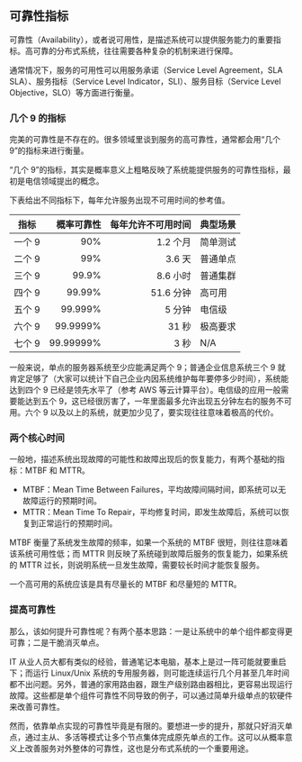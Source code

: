 ## 可靠性指标

可靠性（Availability），或者说可用性，是描述系统可以提供服务能力的重要指标。高可靠的分布式系统，往往需要各种复杂的机制来进行保障。

通常情况下，服务的可用性可以用服务承诺（Service Level Agreement，SLA
SLA）、服务指标（Service Level Indicator，SLI）、服务目标（Service Level Objective，SLO）等方面进行衡量。

### 几个 9 的指标

完美的可靠性是不存在的。很多领域里谈到服务的高可靠性，通常都会用“几个 9”的指标来进行衡量。

“几个 9”的指标，其实是概率意义上粗略反映了系统能提供服务的可靠性指标，最初是电信领域提出的概念。

下表给出不同指标下，每年允许服务出现不可用时间的参考值。

| 指标   | 概率可靠性 | 每年允许不可用时间 | 典型场景 |
|--------|-----------:|-------------------:|----------|
| 一个 9 |        90% |           1.2 个月 | 简单测试 |
| 二个 9 |        99% |             3.6 天 | 普通单点 |
| 三个 9 |      99.9% |           8.6 小时 | 普通集群 |
| 四个 9 |     99.99% |          51.6 分钟 | 高可用   |
| 五个 9 |    99.999% |             5 分钟 | 电信级   |
| 六个 9 |   99.9999% |              31 秒 | 极高要求 |
| 七个 9 |  99.99999% |               3 秒 | N/A      |

一般来说，单点的服务器系统至少应能满足两个 9；普通企业信息系统三个 9 就肯定足够了（大家可以统计下自己企业内因系统维护每年要停多少时间），系统能达到四个 9 已经是领先水平了（参考 AWS 等云计算平台）。电信级的应用一般需要能达到五个 9，这已经很厉害了，一年里面最多允许出现五分钟左右的服务不可用。六个 9 以及以上的系统，就更加少见了，要实现往往意味着极高的代价。

### 两个核心时间

一般地，描述系统出现故障的可能性和故障出现后的恢复能力，有两个基础的指标：MTBF 和 MTTR。

* MTBF：Mean Time Between Failures，平均故障间隔时间，即系统可以无故障运行的预期时间。
* MTTR：Mean Time To Repair，平均修复时间，即发生故障后，系统可以恢复到正常运行的预期时间。

MTBF 衡量了系统发生故障的频率，如果一个系统的 MTBF 很短，则往往意味着该系统可用性低；而 MTTR 则反映了系统碰到故障后服务的恢复能力，如果系统的 MTTR 过长，则说明系统一旦发生故障，需要较长时间才能恢复服务。

一个高可用的系统应该是具有尽量长的 MTBF 和尽量短的 MTTR。

### 提高可靠性

那么，该如何提升可靠性呢？有两个基本思路：一是让系统中的单个组件都变得更可靠；二是干脆消灭单点。

IT 从业人员大都有类似的经验，普通笔记本电脑，基本上是过一阵可能就要重启下；而运行 Linux/Unix 系统的专用服务器，则可能连续运行几个月甚至几年时间都不出问题。另外，普通的家用路由器，跟生产级别路由器相比，更容易出现运行故障。这些都是单个组件可靠性不同导致的例子，可以通过简单升级单点的软硬件来改善可靠性。

然而，依靠单点实现的可靠性毕竟是有限的。要想进一步的提升，那就只好消灭单点，通过主从、多活等模式让多个节点集体完成原先单点的工作。这可以从概率意义上改善服务对外整体的可靠性，这也是分布式系统的一个重要用途。
